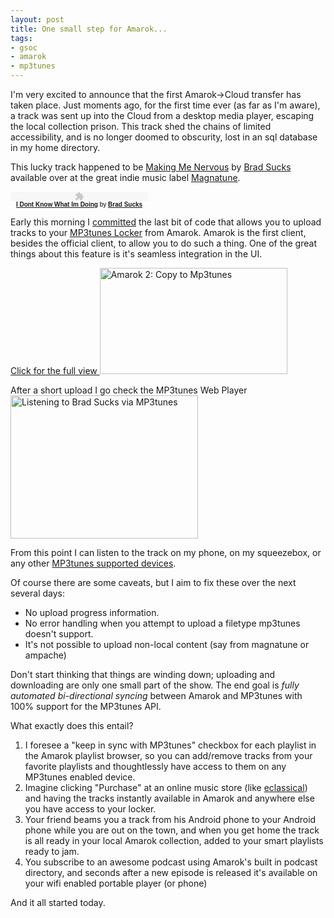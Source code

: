 ```yaml
--- 
layout: post
title: One small step for Amarok...
tags: 
- gsoc
- amarok
- mp3tunes
---
```

I'm very excited to announce that the first Amarok->Cloud transfer has taken place. Just moments ago, for the first time ever (as far as I'm aware), a track was sent up into the Cloud from a desktop media player, escaping the local collection prison. This track shed the chains of limited accessibility, and is no longer doomed to obscurity, lost in an sql database in my home directory.

This lucky track happened to be <a href="http://www.last.fm/music/Brad+Sucks/_/Making+Me+Nervous" title="Making Me Nervous">Making Me Nervous</a> by <a href="http://www.magnatune.com/artists/brad_sucks" title="Brad Sucks">Brad Sucks</a> available over at the great indie music label <a href="http://www.magnatune.com" title="Magnatune: Independent Music">Magnatune</a>.

<div style="width: 220; text-align: center;"><object classid="clsid:d27cdb6e-ae6d-11cf-96b8-444553540000" codebase="http://fpdownload.macromedia.com/pub/shockwave/cabs/flash/swflash.cab#version=7,0,0,0" width="220" height="15" ><param name="allowScriptAccess" value="sameDomain"/><param name="movie" value="http://embed.magnatune.com/img/magnatune_player_embedded_single.swf?playlist_url=http://embed.magnatune.com/artists/albums/bradsucks-dontknow/hifi.xspf&autoload=true&autoplay=&playlist_title=I%20Dont%20Know%20What%20Im%20Doing%20:%20Brad%20Sucks"/><param name="quality" value="high"/><param name="bgcolor" value="#E6E6E6"/><embed src="http://embed.magnatune.com/img/magnatune_player_embedded_single.swf?playlist_url=http://embed.magnatune.com/artists/albums/bradsucks-dontknow/hifi.xspf&autoload=true&autoplay=&playlist_title=I%20Dont%20Know%20What%20Im%20Doing%20:%20Brad%20Sucks" quality="high" bgcolor="#E6E6E6" name="xspf_player" allowscriptaccess="sameDomain" type="application/x-shockwave-flash" pluginspage="http://www.macromedia.com/go/getflashplayer" align="center" height="15" width="220"> </embed></object><FONT FACE="Verdana, Arial, utopia, sans-serif" SIZE="1" COLOR="#000000"><br><a href="http://magnatune.com/artists/albums/bradsucks-dontknow"><b>I Dont Know What Im Doing</b></a> by <a href="http://magnatune.com/artists/brad_sucks"><b>Brad Sucks</b></a></font></div>


Early this morning I <a href="http://kollide.net:8060/changelog/~author=link/Amarok/?cs=15470">committed</a> the last bit of code that allows you to upload tracks to your <a href="http://www.mp3tunes.com/">MP3tunes Locker</a> from Amarok. Amarok is the first client, besides the official client, to allow you to do such a thing. One of the great things about this feature is it's seamless integration in the UI.


<a href='http://binaryelysium.com/images/amarokCopyToMp3tunes.png'>Click for the full view
<img src="http://binaryelysium.com/blog/wp-content/uploads/2008/06/amarokcopytomp3tunes-300x170.png" alt="Amarok 2: Copy to Mp3tunes" title="Amarok 2: Copy to Mp3tunes" width="300" height="170" class="aligncenter size-medium wp-image-28" /></a>

After a short upload I go check the MP3tunes Web Player
<a href='http://binaryelysium.com/images/mp3tunesBrad.png'><img src="http://binaryelysium.com/blog/wp-content/uploads/2008/06/mp3tunesbrad-300x229.png" alt="Listening to Brad Sucks via MP3tunes" title="Listening to Brad Sucks via MP3tunes" width="300" height="229" class="alignnone size-medium wp-image-29" /></a>

From this point I can listen to the track on my phone, on my squeezebox, or any other <a href="http://www.mp3tunes.com/partner/cb/partnerlist">MP3tunes supported devices</a>.

Of course there are some caveats, but I aim to fix these over the next several days:
<ul>	<li>No upload progress information.</li>	<li>No error handling when you attempt to upload a filetype mp3tunes doesn't support.</li>	<li>It's not possible to upload non-local content (say from magnatune or ampache)</li></ul>

Don't start thinking that things are winding down; uploading and downloading are only one small part of the show. The end goal is <em>fully automated bi-directional syncing</em> between Amarok and MP3tunes with 100% support for the MP3tunes API.

What exactly does this entail? 

<ol>
	<li>I foresee a "keep in sync with MP3tunes" checkbox for each playlist in the Amarok playlist browser, so you can add/remove tracks from your favorite playlists and thoughtlessly have access to them on any MP3tunes enabled device. </li>
	<li>Imagine clicking "Purchase" at an online music store (like <a href="http://www.eclassical.com/">eclassical</a>) and having the tracks instantly available in Amarok and anywhere else you have access to your locker.</li>
	<li>Your friend beams you a track from his Android phone to your Android phone while you are out on the town, and when you get home the track is all ready in your local Amarok collection,  added to your smart playlists ready to jam.</li>	
            <li>You subscribe to an awesome podcast using Amarok's built in podcast directory, and seconds after a new episode is released it's available on your wifi enabled portable player (or phone)  </li>
</ol>

And it all started today.
